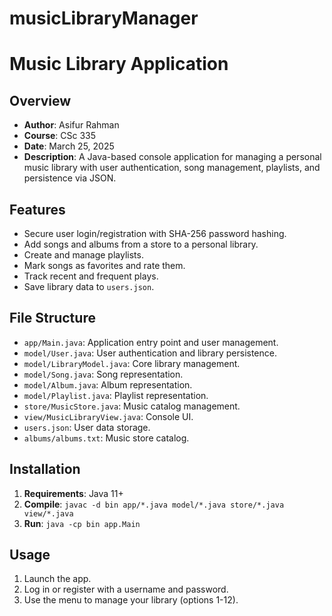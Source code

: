# musicLibraryManager

# Music Library Application

## Overview
- **Author**: Asifur Rahman
- **Course**: CSc 335
- **Date**: March 25, 2025
- **Description**: A Java-based console application for managing a personal music library with user authentication, song management, playlists, and persistence via JSON.

## Features
- Secure user login/registration with SHA-256 password hashing.
- Add songs and albums from a store to a personal library.
- Create and manage playlists.
- Mark songs as favorites and rate them.
- Track recent and frequent plays.
- Save library data to `users.json`.

## File Structure
- `app/Main.java`: Application entry point and user management.
- `model/User.java`: User authentication and library persistence.
- `model/LibraryModel.java`: Core library management.
- `model/Song.java`: Song representation.
- `model/Album.java`: Album representation.
- `model/Playlist.java`: Playlist representation.
- `store/MusicStore.java`: Music catalog management.
- `view/MusicLibraryView.java`: Console UI.
- `users.json`: User data storage.
- `albums/albums.txt`: Music store catalog.

## Installation
1. **Requirements**: Java 11+
2. **Compile**: `javac -d bin app/*.java model/*.java store/*.java view/*.java`
3. **Run**: `java -cp bin app.Main`

## Usage
1. Launch the app.
2. Log in or register with a username and password.
3. Use the menu to manage your library (options 1-12).
